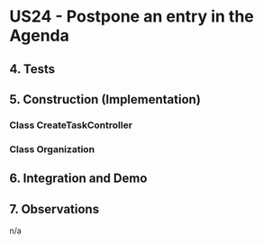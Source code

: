 # US24 - Postpone an entry in the Agenda

## 4. Tests 




## 5. Construction (Implementation)

### Class CreateTaskController 

[//]: # (```java)

[//]: # (public Task createTask&#40;String reference, String description, String informalDescription, String technicalDescription,)

[//]: # (                       Integer duration, Double cost, String taskCategoryDescription&#41; {)

[//]: # ()
[//]: # (	TaskCategory taskCategory = getTaskCategoryByDescription&#40;taskCategoryDescription&#41;;)

[//]: # ()
[//]: # (	Employee employee = getEmployeeFromSession&#40;&#41;;)

[//]: # (	Organization organization = getOrganizationRepository&#40;&#41;.getOrganizationByEmployee&#40;employee&#41;;)

[//]: # ()
[//]: # (	newTask = organization.createTask&#40;reference, description, informalDescription, technicalDescription, duration,)

[//]: # (                                      cost,taskCategory, employee&#41;;)

[//]: # (    )
[//]: # (	return newTask;)

[//]: # (})

[//]: # (```)

### Class Organization

[//]: # ()
[//]: # (```java)

[//]: # (public Optional<Task> createTask&#40;String reference, String description, String informalDescription,)

[//]: # (                                 String technicalDescription, Integer duration, Double cost, TaskCategory taskCategory,)

[//]: # (                                 Employee employee&#41; {)

[//]: # (    )
[//]: # (    Task task = new Task&#40;reference, description, informalDescription, technicalDescription, duration, cost,)

[//]: # (                         taskCategory, employee&#41;;)

[//]: # ()
[//]: # (    addTask&#40;task&#41;;)

[//]: # (        )
[//]: # (    return task;)

[//]: # (})

[//]: # (```)


## 6. Integration and Demo 

[//]: # (* A new option on the Employee menu options was added.)

[//]: # ()
[//]: # (* For demo purposes some tasks are bootstrapped while system starts.)


## 7. Observations

n/a